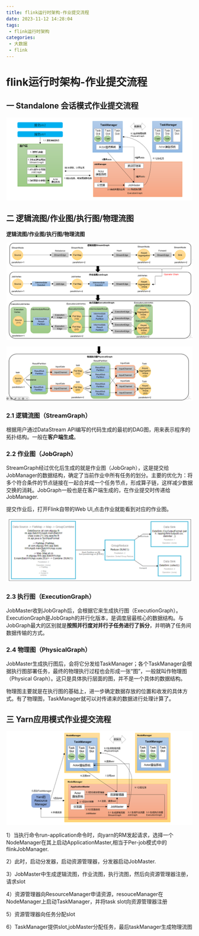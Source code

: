 ```yaml
---
title: flink运行时架构-作业提交流程
date: 2023-11-12 14:28:04
tags:
 - flink运行时架构
categories:
 - 大数据
 - flink
---
```


# flink运行时架构-作业提交流程

## 一 Standalone 会话模式作业提交流程

![standalone会话模式作业提交流程](flink运行时架构-作业提交流程/image-20231112143100848.png)

## 二 逻辑流图/作业图/执行图/物理流图

**逻辑流图/作业图/执行图/物理流图**

![逻辑流图/作业流图/执行流图](flink运行时架构-作业提交流程/image-20231112143313172.png)

![物理流图](flink运行时架构-作业提交流程/image-20231112143503979.png)

### 2.1 逻辑流图（StreamGraph）

根据用户通过DataStream API编写的代码生成的最初的DAG图，用来表示程序的拓扑结构。一般在**客户端生成**。

### 2.2 作业图（JobGraph）

StreamGraph经过优化后生成的就是作业图（JobGraph），这是提交给JobManager的数据结构，确定了当前作业中所有任务的划分。主要的优化为：将多个符合条件的节点链接在一起合并成一个任务节点，形成算子链，这样减少数据交换的消耗。JobGraph一般也是在客户端生成的，在作业提交时传递给JobManager.

提交作业后，打开Flink自带的Web UI,点击作业就能看到对应的作业图。

![作业图](flink运行时架构-作业提交流程/image-20231112144046638.png)

### 2.3 执行图（ExecutionGraph）

JobMaster收到JobGraph后，会根据它来生成执行图（ExecutionGraph）。ExecutionGraph是JobGraph的并行化版本，是调度层最核心的数据结构。与JobGraph最大的区别就是**按照并行度对并行子任务进行了拆分**，并明确了任务间数据传输的方式。

### 2.4 物理图（PhysicalGraph）

JobMaster生成执行图后，会将它分发给TaskManager；各个TaskManager会根据执行图部署任务，最终的物理执行过程也会形成一张“图”，一般就叫作物理图（Physical Graph）。这只是具体执行层面的图，并不是一个具体的数据结构。

物理图主要就是在执行图的基础上，进一步确定数据存放的位置和收发的具体方式。有了物理图，TaskManager就可以对传递来的数据进行处理计算了。

## 三 Yarn应用模式作业提交流程



![yarn应用模式作业提交流程](flink运行时架构-作业提交流程/image-20231112144439476.png)

1）当执行命令run-application命令时，向yarn的RM发起请求，选择一个NodeManager在其上启动ApplicationMaster,相当于Per-job模式中的flinkJobManager.

2）此时，启动分发器，启动资源管理器，分发器启动JobMaster.

3）JobMaster中生成逻辑流图，作业流图，执行流图，然后向资源管理器注册，请求slot

4）资源管理器向ResourceManager申请资源，resouceManager在NodeManager上启动TaskManager，并将task slot向资源管理器注册

5）资源管理器向任务分配slot

6）TaskManager提供slot,jobMaster分配任务，最后taskManager生成物理流图
